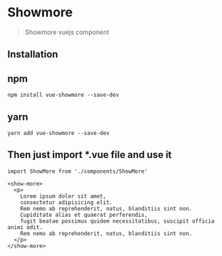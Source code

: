 # Showmore

> Showmore vuejs component

## Installation

## npm
```
npm install vue-showmore --save-dev
```
## yarn

```
yarn add vue-showmore --save-dev
```

## Then just import *.vue file and use it

```
import ShowMore from './components/ShowMore'
```

```
<show-more>
  <p>
    Lorem ipsum dolor sit amet,
    consectetur adipisicing elit.
    Rem nemo ab reprehenderit, natus, blanditiis sint non.
    Cupiditate alias et quaerat perferendis,
    fugit beatae possimus quidem necessitatibus, suscipit officia animi odit.
    Rem nemo ab reprehenderit, natus, blanditiis sint non.
  </p>
</show-more>
```
